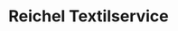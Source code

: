 ---
title: "Reichel Textilservice"
url: /thermalbad-wiesenbad/reichel-textilservice/
shop: Wäscherei
---